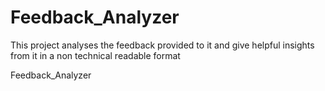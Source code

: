# Feedback_Analyzer

This project analyses the feedback provided to it and give helpful insights from it  in a non technical readable format

Feedback_Analyzer
